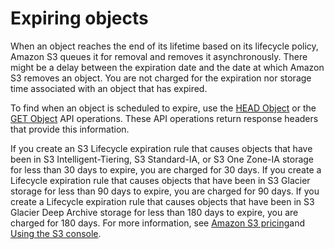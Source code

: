 # Expiring objects<a name="lifecycle-expire-general-considerations"></a>

 When an object reaches the end of its lifetime based on its lifecycle policy, Amazon S3 queues it for removal and removes it asynchronously\. There might be a delay between the expiration date and the date at which Amazon S3 removes an object\. You are not charged for the expiration nor storage time associated with an object that has expired\. 

 To find when an object is scheduled to expire, use the [HEAD Object](https://docs.aws.amazon.com/AmazonS3/latest/API/RESTObjectHEAD.html) or the [GET Object](https://docs.aws.amazon.com/AmazonS3/latest/API/RESTObjectGET.html) API operations\. These API operations return response headers that provide this information\. 

If you create an S3 Lifecycle expiration rule that causes objects that have been in S3 Intelligent\-Tiering, S3 Standard\-IA, or S3 One Zone\-IA storage for less than 30 days to expire, you are charged for 30 days\. If you create a Lifecycle expiration rule that causes objects that have been in S3 Glacier storage for less than 90 days to expire, you are charged for 90 days\. If you create a Lifecycle expiration rule that causes objects that have been in S3 Glacier Deep Archive storage for less than 180 days to expire, you are charged for 180 days\. For more information, see [Amazon S3 pricing](https://aws.amazon.com/s3/pricing/)and [Using the S3 console](how-to-set-lifecycle-configuration-intro.md#create-lifecycle)\.
